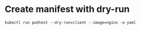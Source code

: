# Create manifest with dry-run 

```
kubectl run podtest --dry-run=client --image=nginx -o yaml
```
